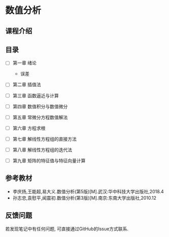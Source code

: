 # 数值分析

## 课程介绍

## 目录

- [ ] 第一章 绪论
  - 误差
- [ ] 第二章 插值法
- [ ] 第三章 函数逼近与计算
- [ ] 第四章 数值积分与数值微分
- [ ] 第五章 常微分方程数值解法
- [ ] 第六章 方程求根
- [ ] 第七章 解线性方程组的直接方法
- [ ] 第八章 解线性方程组的迭代法
- [ ] 第九章 矩阵的特征值与特征向量计算


## 参考教材
- 李庆扬,王能超,易大义.数值分析(第5版)[M].武汉:华中科技大学出版社,2018.4
- 孙志忠,袁慰平,闻震初.数值分析(第3版)[M].南京:东南大学出版社,2010.12

## 反馈问题
若发现笔记中有任何问题, 可直接通过GitHub的Issue方式联系.